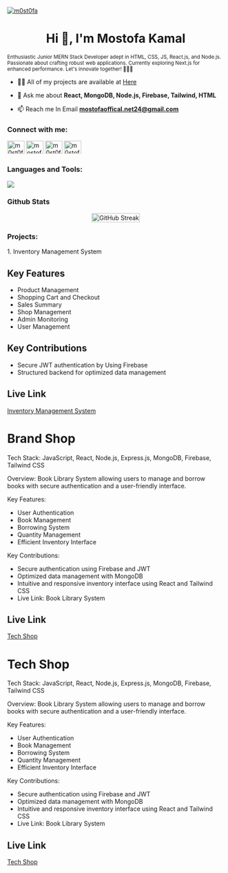 <p> <a href=""><img src="https://camo.githubusercontent.com/c1dcb74cc1c1835b1d716f5051499a2814c683c806b15f04b0eba492863703e9/68747470733a2f2f63646e2e6472696262626c652e636f6d2f75736572732f3733303730332f73637265656e73686f74732f363538313234332f6176656e746f2e676966" alt="m0st0fa" /></a> </p>
<h1 style="text-align: center;">Hi 👋, I'm Mostofa Kamal</h1>
<p><small>
Enthusiastic Junior MERN Stack Developer adept in HTML, CSS, JS, React.js, and Node.js. Passionate about crafting robust web applications. Currently exploring Next.js for enhanced performance. Let's innovate together! 🚀💡✨

</small></p>
 - 👨‍💻 All of my projects are available at [Here](https://github.com/m0st0fa)

- 💬 Ask me about **React, MongoDB, Node.js, Firebase, Tailwind, HTML**

- 📫 Reach me In Email **mostofaoffical.net24@gmail.com** 

<h3 style="text-align: left;">Connect with me:</h3>
<p style="text-align: left;">
  <a href="https://twitter.com/m0st0fa24" target="blank"><img src="https://raw.githubusercontent.com/rahuldkjain/github-profile-readme-generator/master/src/images/icons/Social/twitter.svg" alt="m0st0fa24" height="30" width="40" /></a>
  <a href="https://linkedin.com/in/mostofa-kamal-70a462209" target="blank"><img src="https://raw.githubusercontent.com/rahuldkjain/github-profile-readme-generator/master/src/images/icons/Social/linked-in-alt.svg" alt="mostofa-kamal-70a462209" height="30" width="40" /></a>
  <a href="https://fb.com/m0st0fakamal" target="blank"><img src="https://raw.githubusercontent.com/rahuldkjain/github-profile-readme-generator/master/src/images/icons/Social/facebook.svg" alt="m0st0fakamal" height="30" width="40" /></a>
  <a href="https://instagram.com/m0stofa_kamal" target="blank"><img src="https://raw.githubusercontent.com/rahuldkjain/github-profile-readme-generator/master/src/images/icons/Social/instagram.svg" alt="m0stofa_kamal" height="30" width="40" /></a>
</p>

<h3 style="text-align: left;">Languages and Tools:</h3>
<p style="text-center">
  <a href="https://skillicons.dev">
    <img src="https://skillicons.dev/icons?i=html,css,figma,firebase,js,mongodb,netlify,nextjs,nodejs,tailwind,vscode,react," />
  </a>
</p>
<h3 style="text-align: left;">Github Stats</h3>
<div style="width: 100%; display: flex; justify-content: center;">
  <a href="https://git.io/streak-stats">
    <img src="https://github-readme-streak-stats.herokuapp.com/?user=m0st0fa&" alt="GitHub Streak" style="width: 100%;" />
  </a>
</div>
<!-- Projects is here -->
<h3 style="text-align: left">Projects:</h3>
1. Inventory Management System

## Key Features
- Product Management
- Shopping Cart and Checkout
- Sales Summary
- Shop Management
- Admin Monitoring
- User Management

## Key Contributions
- Secure JWT authentication by Using Firebase
- Structured backend for optimized data management

## Live Link
[Inventory Management System](https://final-assigment-c6eeb.web.app)
<!-- second projects -->

<h1>Brand Shop</h1>
Tech Stack: JavaScript, React, Node.js, Express.js, MongoDB, Firebase, Tailwind CSS

Overview: Book Library System allowing users to manage and borrow books with secure authentication and a user-friendly interface.

Key Features:

- User Authentication
- Book Management
- Borrowing System
- Quantity Management
- Efficient Inventory Interface

Key Contributions:

- Secure authentication using Firebase and JWT
- Optimized data management with MongoDB
- Intuitive and responsive inventory interface using React and Tailwind CSS
- Live Link: Book Library System

## Live Link
[Tech Shop](https://final-assigment-c6eeb.web.app)

<h1>Tech Shop</h1>
Tech Stack: JavaScript, React, Node.js, Express.js, MongoDB, Firebase, Tailwind CSS

Overview: Book Library System allowing users to manage and borrow books with secure authentication and a user-friendly interface.

Key Features:

- User Authentication
- Book Management
- Borrowing System
- Quantity Management
- Efficient Inventory Interface

Key Contributions:

- Secure authentication using Firebase and JWT
- Optimized data management with MongoDB
- Intuitive and responsive inventory interface using React and Tailwind CSS
- Live Link: Book Library System

## Live Link
[Tech Shop](https://brand-tech-shop.web.app/)

